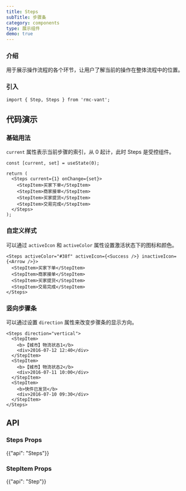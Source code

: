 ```yaml
---
title: Steps
subTitle: 步骤条
category: components
type: 展示组件
demo: true
---
```


### 介绍

用于展示操作流程的各个环节，让用户了解当前的操作在整体流程中的位置。

### 引入

```tsx
import { Step, Steps } from 'rmc-vant';
```

## 代码演示

### 基础用法

`current` 属性表示当前步骤的索引，从 0 起计，此时 Steps 是受控组件。

```tsx
const [current, set] = useState(0);

return (
  <Steps current={1} onChange={set}>
    <StepItem>买家下单</StepItem>
    <StepItem>商家接单</StepItem>
    <StepItem>买家提货</StepItem>
    <StepItem>交易完成</StepItem>
  </Steps>
);
```

### 自定义样式

可以通过 `activeIcon` 和 `activeColor` 属性设置激活状态下的图标和颜色。

```tsx
<Steps activeColor="#38f" activeIcon={<Success />} inactiveIcon={<Arrow />}>
  <StepItem>买家下单</StepItem>
  <StepItem>商家接单</StepItem>
  <StepItem>买家提货</StepItem>
  <StepItem>交易完成</StepItem>
</Steps>
```

### 竖向步骤条

可以通过设置 `direction` 属性来改变步骤条的显示方向。

```tsx
<Steps direction="vertical">
  <StepItem>
    <b>【城市】物流状态1</b>
    <div>2016-07-12 12:40</div>
  </StepItem>
  <StepItem>
    <b>【城市】物流状态2</b>
    <div>2016-07-11 10:00</div>
  </StepItem>
  <StepItem>
    <b>快件已发货</b>
    <div>2016-07-10 09:30</div>
  </StepItem>
</Steps>
```

## API

### Steps Props

{{"api": "Steps"}}

### StepItem Props

{{"api": "Step"}}
